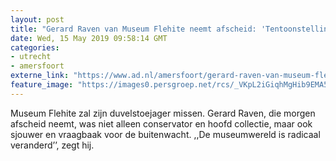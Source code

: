 ```yaml
---
layout: post
title: "Gerard Raven van Museum Flehite neemt afscheid: 'Tentoonstelling over Van Wittel laat zien wat er wél mogelijk is in Amersfoort’"
date: Wed, 15 May 2019 09:58:14 GMT
categories: 
- utrecht 
- amersfoort 
externe_link: "https://www.ad.nl/amersfoort/gerard-raven-van-museum-flehite-neemt-afscheid-tentoonstelling-over-van-wittel-laat-zien-wat-er-wel-mogelijk-is-in-amersfoort~abd25b61/"
feature_image: "https://images0.persgroep.net/rcs/_VKpL2iGiqhMgHib9EMA5q7tqDc/diocontent/148379094/_fitwidth/400/?appId=21791a8992982cd8da851550a453bd7f&quality=0.7"
---
```


Museum Flehite zal zijn duvelstoejager missen. Gerard Raven, die morgen afscheid neemt, was niet alleen conservator en hoofd collectie, maar ook sjouwer en vraagbaak voor de buitenwacht. ,,De museumwereld is radicaal veranderd’’, zegt hij.
